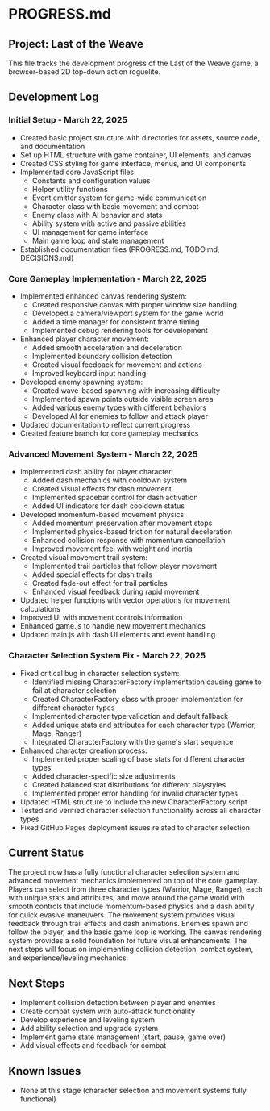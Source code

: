 # PROGRESS.md

## Project: Last of the Weave

This file tracks the development progress of the Last of the Weave game, a browser-based 2D top-down action roguelite.

## Development Log

### Initial Setup - March 22, 2025

- Created basic project structure with directories for assets, source code, and documentation
- Set up HTML structure with game container, UI elements, and canvas
- Created CSS styling for game interface, menus, and UI components
- Implemented core JavaScript files:
  - Constants and configuration values
  - Helper utility functions
  - Event emitter system for game-wide communication
  - Character class with basic movement and combat
  - Enemy class with AI behavior and stats
  - Ability system with active and passive abilities
  - UI management for game interface
  - Main game loop and state management
- Established documentation files (PROGRESS.md, TODO.md, DECISIONS.md)

### Core Gameplay Implementation - March 22, 2025

- Implemented enhanced canvas rendering system:
  - Created responsive canvas with proper window size handling
  - Developed a camera/viewport system for the game world
  - Added a time manager for consistent frame timing
  - Implemented debug rendering tools for development
- Enhanced player character movement:
  - Added smooth acceleration and deceleration
  - Implemented boundary collision detection
  - Created visual feedback for movement and actions
  - Improved keyboard input handling
- Developed enemy spawning system:
  - Created wave-based spawning with increasing difficulty
  - Implemented spawn points outside visible screen area
  - Added various enemy types with different behaviors
  - Developed AI for enemies to follow and attack player
- Updated documentation to reflect current progress
- Created feature branch for core gameplay mechanics

### Advanced Movement System - March 22, 2025

- Implemented dash ability for player character:
  - Added dash mechanics with cooldown system
  - Created visual effects for dash movement
  - Implemented spacebar control for dash activation
  - Added UI indicators for dash cooldown status
- Developed momentum-based movement physics:
  - Added momentum preservation after movement stops
  - Implemented physics-based friction for natural deceleration
  - Enhanced collision response with momentum cancellation
  - Improved movement feel with weight and inertia
- Created visual movement trail system:
  - Implemented trail particles that follow player movement
  - Added special effects for dash trails
  - Created fade-out effect for trail particles
  - Enhanced visual feedback during rapid movement
- Updated helper functions with vector operations for movement calculations
- Improved UI with movement controls information
- Enhanced game.js to handle new movement mechanics
- Updated main.js with dash UI elements and event handling

### Character Selection System Fix - March 22, 2025

- Fixed critical bug in character selection system:
  - Identified missing CharacterFactory implementation causing game to fail at character selection
  - Created CharacterFactory class with proper implementation for different character types
  - Implemented character type validation and default fallback
  - Added unique stats and attributes for each character type (Warrior, Mage, Ranger)
  - Integrated CharacterFactory with the game's start sequence
- Enhanced character creation process:
  - Implemented proper scaling of base stats for different character types
  - Added character-specific size adjustments
  - Created balanced stat distributions for different playstyles
  - Implemented proper error handling for invalid character types
- Updated HTML structure to include the new CharacterFactory script
- Tested and verified character selection functionality across all character types
- Fixed GitHub Pages deployment issues related to character selection

## Current Status

The project now has a fully functional character selection system and advanced movement mechanics implemented on top of the core gameplay. Players can select from three character types (Warrior, Mage, Ranger), each with unique stats and attributes, and move around the game world with smooth controls that include momentum-based physics and a dash ability for quick evasive maneuvers. The movement system provides visual feedback through trail effects and dash animations. Enemies spawn and follow the player, and the basic game loop is working. The canvas rendering system provides a solid foundation for future visual enhancements. The next steps will focus on implementing collision detection, combat system, and experience/leveling mechanics.

## Next Steps

- Implement collision detection between player and enemies
- Create combat system with auto-attack functionality
- Develop experience and leveling system
- Add ability selection and upgrade system
- Implement game state management (start, pause, game over)
- Add visual effects and feedback for combat

## Known Issues

- None at this stage (character selection and movement systems fully functional)
